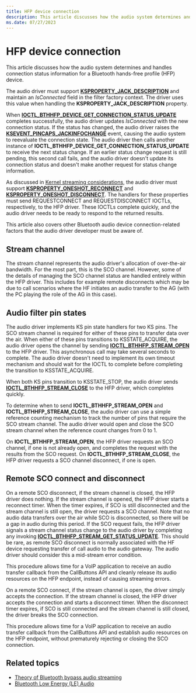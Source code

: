 ```yaml
---
title: HFP device connection
description: This article discusses how the audio system determines and handles connection status information for a Bluetooth hands-free profile (HFP) device.
ms.date: 07/27/2023
---
```


# HFP device connection

This article discusses how the audio system determines and handles connection status information for a Bluetooth hands-free profile (HFP) device.

The audio driver must support [**KSPROPERTY_JACK_DESCRIPTION**](./ksproperty-jack-description.md) and maintain an *IsConnected* field in the filter factory context. The driver uses this value when handling the **KSPROPERTY_JACK_DESCRIPTION** property.

When [**IOCTL_BTHHFP_DEVICE_GET_CONNECTION_STATUS_UPDATE**](/windows-hardware/drivers/ddi/bthhfpddi/ni-bthhfpddi-ioctl_bthhfp_device_get_connection_status_update) completes successfully, the audio driver updates *IsConnected* with the new connection status. If the status has changed, the audio driver raises the [**KSEVENT_PINCAPS_JACKINFOCHANGE**](./ksevent-pincaps-jackinfochange.md) event, causing the audio system to reevaluate the connection state. The audio driver then calls another instance of **IOCTL_BTHHFP_DEVICE_GET_CONNECTION_STATUS_UPDATE** to receive the next status change. If an earlier status change request is still pending, this second call fails, and the audio driver doesn't update its connection status and doesn't make another request for status change information.

As discussed in [Kernel streaming considerations](kernel-streaming-considerations.md), the audio driver must support [**KSPROPERTY_ONESHOT_RECONNECT**](./ksproperty-oneshot-reconnect.md) and [**KSPROPERTY_ONESHOT_DISCONNECT**](./ksproperty-oneshot-disconnect.md). The handlers for these properties must send REQUESTCONNECT and REQUESTDISCONNECT IOCTLs, respectively, to the HFP driver. These IOCTLs complete quickly, and the audio driver needs to be ready to respond to the returned results.

This article also covers other Bluetooth audio device connection-related factors that the audio driver developer must be aware of.

## Stream channel

The stream channel represents the audio driver's allocation of over-the-air bandwidth. For the most part, this is the SCO channel. However, some of the details of managing the SCO channel status are handled entirely within the HFP driver. This includes for example remote disconnects which may be due to call scenarios where the HF initiates an audio transfer to the AG (with the PC playing the role of the AG in this case).

## Audio filter pin states

The audio driver implements KS pin state handlers for two KS pins. The SCO stream channel is required for either of these pins to transfer data over the air. When either of these pins transitions to KSSTATE_ACQUIRE, the audio driver opens the channel by sending [**IOCTL_BTHHFP_STREAM_OPEN**](/windows-hardware/drivers/ddi/bthhfpddi/ni-bthhfpddi-ioctl_bthhfp_stream_open) to the HFP driver. This asynchronous call may take several seconds to complete. The audio driver doesn't need to implement its own timeout mechanism and should wait for the IOCTL to complete before completing the transition to KSSTATE_ACQUIRE.

When both KS pins transition to KSSTATE_STOP, the audio driver sends [**IOCTL_BTHHFP_STREAM_CLOSE**](/windows-hardware/drivers/ddi/bthhfpddi/ni-bthhfpddi-ioctl_bthhfp_stream_close) to the HFP driver, which completes quickly.

To determine when to send **IOCTL_BTHHFP_STREAM_OPEN** and **IOCTL_BTHHFP_STREAM_CLOSE**, the audio driver can use a simple reference counting mechanism to track the number of pins that require the SCO stream channel. The audio driver would open and close the SCO stream channel when the reference count changes from 0 to 1.

On **IOCTL_BTHHFP_STREAM_OPEN**, the HFP driver requests an SCO channel, if one is not already open, and completes the request with the results from the SCO request. On **IOCTL_BTHHFP_STREAM_CLOSE**, the HFP driver requests a SCO channel disconnect, if one is open.

## Remote SCO connect and disconnect

On a remote SCO disconnect, if the stream channel is closed, the HFP driver does nothing. If the stream channel is opened, the HFP driver starts a reconnect timer. When the timer expires, if SCO is still disconnected and the stream channel is still open, the driver requests a SCO channel. Note that no audio data transfers over the air while SCO is disconnected, so there will be a gap in audio during this period. If the SCO request fails, the HFP driver signals a stream channel status change to the audio driver by completing any invoking [**IOCTL_BTHHFP_STREAM_GET_STATUS_UPDATE**](/windows-hardware/drivers/ddi/bthhfpddi/ni-bthhfpddi-ioctl_bthhfp_stream_get_status_update). This should be rare, as remote SCO disconnect is normally associated with the HF device requesting transfer of call audio to the audio gateway. The audio driver should consider this a mid-stream error condition.

This procedure allows time for a VoIP application to receive an audio transfer callback from the CallButtons API and cleanly release its audio resources on the HFP endpoint, instead of causing streaming errors.

On a remote SCO connect, if the stream channel is open, the driver simply accepts the connection. If the stream channel is closed, the HFP driver accepts the connection and starts a disconnect timer. When the disconnect timer expires, if SCO is still connected and the stream channel is still closed, the driver breaks the SCO connection.

This procedure allows time for a VoIP application to receive an audio transfer callback from the CallButtons API and establish audio resources on the HFP endpoint, without prematurely rejecting or closing the SCO connection.

## Related topics

- [Theory of Bluetooth bypass audio streaming](theory-of-operation.md)
- [Bluetooth Low Energy (LE) Audio](../bluetooth/bluetooth-low-energy-audio.md)
